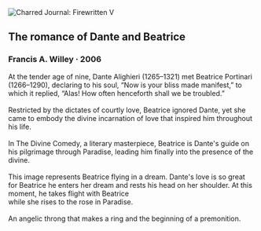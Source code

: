 <div class="artwork-of-the-day">
  <div class="container">
    <div class="img-wrapper">
      <img
        src="https://uploads0.wikiart.org/00243/images/francis-a-willey/the-romance-of-dante-and-beatrice-francisawilley.jpg!Large.jpg"
        alt="Charred Journal: Firewritten V" />
    </div>
    <div class="artwork-detail">
      <div class="artwork-origin"> 
        <h2 class="artwork-name">The romance of Dante and Beatrice</h2>
        <h3 class="artist">
          Francis A. Willey
                    ·  2006
        </h3>
      </div>
      <p class="description">
        <span class="artwork-description-text ng-binding" ng-bind-html="viewModel.ArtworkOfTheDay.Description | unsafe">At the tender age of nine, Dante Alighieri (1265–1321) met Beatrice Portinari (1266–1290), declaring to his soul, “Now is your bliss made manifest,” to which it replied, “Alas! How often henceforth shall we be troubled.”<br><br>Restricted by the dictates of courtly love, Beatrice ignored Dante, yet she came to embody the divine incarnation of love that inspired him throughout his life.<br><br>In The Divine Comedy, a literary masterpiece, Beatrice is Dante's guide on his pilgrimage through Paradise, leading him finally into the presence of the divine.<br><br>This image represents Beatrice flying in a dream. Dante's love is so great for Beatrice he enters her dream and rests his head on her shoulder. At this moment, he takes flight with Beatrice <br>while she rises to the rose in Paradise.<br><br>An angelic throng that makes a ring and the beginning of a premonition.</span>
                        <div class="text-shadow-container" ng-show="showShadow" style=""></div>
      </p>
    </div>
  </div>

</div>
